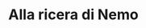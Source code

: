 ---
layout: post
title: Alla ricera di Nemo
director: Andrew Stanton
year: 2003
cover: https://images.mubicdn.net/images/film/3382/cache-10102-1655975204/image-w1280.jpg
imdb_id: tt0266543
---